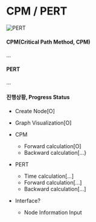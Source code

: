 # CPM / PERT
![PERT](https://upload.wikimedia.org/wikipedia/commons/b/b9/Pert_chart_colored.gif)
#### CPM(Critical Path Method, CPM)
...
#### PERT
...
</br>
#### 진행상황, Progress Status
- Create Node[O]
- Graph Visualization[O]
- CPM
    - Forward calculation[O]
    - Backward calculation[...}
- PERT
    - Time calculation[...]
    - Forward calculation[...]
    - Backward calculation[...]

- Interface?
    - Node Information Input
